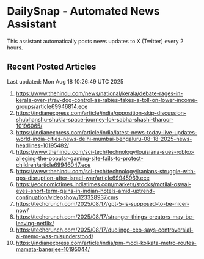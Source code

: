 # DailySnap - Automated News Assistant

This assistant automatically posts news updates to X (Twitter) every 2 hours.

## Recent Posted Articles

Last updated: Mon Aug 18 10:26:49 UTC 2025

1. https://www.thehindu.com/news/national/kerala/debate-rages-in-kerala-over-stray-dog-control-as-rabies-takes-a-toll-on-lower-income-groups/article69946814.ece
2. https://indianexpress.com/article/india/opposition-skip-discussion-shubhanshu-shukla-space-journey-lok-sabha-shashi-tharoor-10196065/
3. https://indianexpress.com/article/india/latest-news-today-live-updates-world-india-cities-news-delhi-mumbai-bengaluru-08-18-2025-news-headlines-10195482/
4. https://www.thehindu.com/sci-tech/technology/louisiana-sues-roblox-alleging-the-popular-gaming-site-fails-to-protect-children/article69946047.ece
5. https://www.thehindu.com/sci-tech/technology/iranians-struggle-with-gps-disruption-after-israel-war/article69945969.ece
6. https://economictimes.indiatimes.com/markets/stocks/motilal-oswal-eyes-short-term-gains-in-indian-hotels-amid-uptrend-continuation/videoshow/123328937.cms
7. https://techcrunch.com/2025/08/17/gpt-5-is-supposed-to-be-nicer-now/
8. https://techcrunch.com/2025/08/17/stranger-things-creators-may-be-leaving-netflix/
9. https://techcrunch.com/2025/08/17/duolingo-ceo-says-controversial-ai-memo-was-misunderstood/
10. https://indianexpress.com/article/india/pm-modi-kolkata-metro-routes-mamata-banerjee-10195044/
